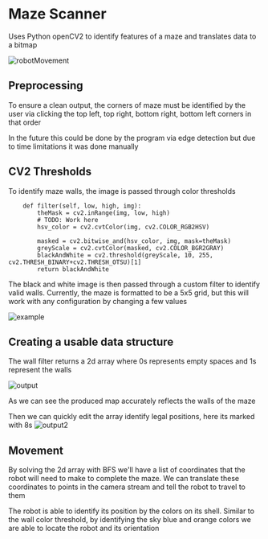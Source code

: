 # Maze Scanner
Uses Python openCV2 to identify features of a maze and translates data to a bitmap

![robotMovement](https://github.com/Furutania/Robotics-Maze-Scanner/assets/97645214/73da08cc-fe02-47c5-8818-834e9735f4ce)



## Preprocessing
To ensure a clean output, the corners of maze must be identified by the user via clicking the top left, top right, bottom right, bottom left corners in that order

In the future this could be done by the program via edge detection but due to time limitations it was done manually

## CV2 Thresholds 

To identify maze walls, the image is passed through color thresholds 
```
    def filter(self, low, high, img):
        theMask = cv2.inRange(img, low, high)
        # TODO: Work here
        hsv_color = cv2.cvtColor(img, cv2.COLOR_RGB2HSV)

        masked = cv2.bitwise_and(hsv_color, img, mask=theMask)
        greyScale = cv2.cvtColor(masked, cv2.COLOR_BGR2GRAY)
        blackAndWhite = cv2.threshold(greyScale, 10, 255, cv2.THRESH_BINARY+cv2.THRESH_OTSU)[1]
        return blackAndWhite
```
The black and white image is then passed through a custom filter to identify valid walls. Currently, the maze is formatted to be a 5x5 grid, but this will work with any configuration by changing a few values

![example](https://github.com/Furutania/Robotics-Maze-Scanner/assets/97645214/2a43fc3e-0a43-46e3-999a-e6adb3186609)

## Creating a usable data structure
The wall filter returns a 2d array where 0s represents empty spaces and 1s represent the walls

![output](https://github.com/Furutania/Robotics-Maze-Scanner/assets/97645214/6bd07461-89a8-4c89-ae66-97cbbf73e5b0)

As we can see the produced map accurately reflects the walls of the maze

Then we can quickly edit the array identify legal positions, here its marked with 8s
![output2](https://github.com/Furutania/Robotics-Maze-Scanner/assets/97645214/be619bed-3262-4f0b-82ad-c76c52614dcc)

## Movement
By solving the 2d array with BFS we'll have a list of coordinates that the robot will need to make to complete the maze. We can translate these coordinates to points in the camera stream and tell the robot to travel to them

The robot is able to identify its position by the colors on its shell. Similar to the wall color threshold, by identifying the sky blue and orange colors we are able to locate the robot and its orientation
